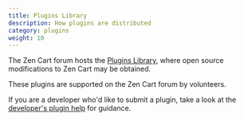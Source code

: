 ```yaml
---
title: Plugins Library 
description: How plugins are distributed 
category: plugins
weight: 10 
---
```


The Zen Cart forum hosts the [Plugins Library](https://www.zen-cart.com/downloads.php), where open source modifications to Zen Cart may be obtained.

These plugins are supported on the Zen Cart forum by volunteers.

If you are a developer who'd like to submit a plugin, take a look at the [developer's plugin help](/dev/plugins/rules/) for guidance. 

<br>
<br>
